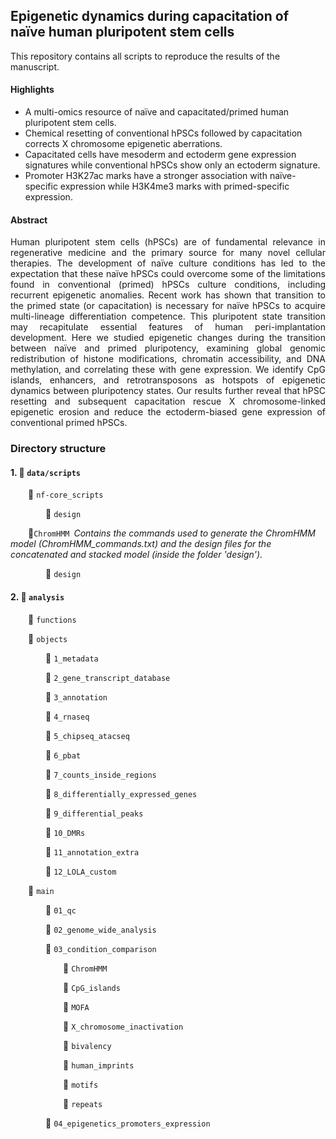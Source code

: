 ## Epigenetic dynamics during capacitation of naïve human pluripotent stem cells

This repository contains all scripts to reproduce the results of the manuscript.

#### Highlights
*	A multi-omics resource of naïve and capacitated/primed human pluripotent stem cells.
*	Chemical resetting of conventional hPSCs followed by capacitation corrects X chromosome epigenetic aberrations.
*	Capacitated cells have mesoderm and ectoderm gene expression signatures while conventional hPSCs show only an ectoderm signature.
*	Promoter H3K27ac marks have a stronger association with naïve-specific expression while H3K4me3 marks with primed-specific expression.

#### Abstract
<p align="justify"> 
Human pluripotent stem cells (hPSCs) are of fundamental relevance in regenerative medicine and the primary source for many novel cellular therapies. The development of naïve culture conditions has led to the expectation that these naïve hPSCs could overcome some of the limitations found in conventional (primed) hPSCs culture conditions, including recurrent epigenetic anomalies. Recent work has shown that transition to the primed state (or capacitation) is necessary for naïve hPSCs to acquire multi-lineage differentiation competence. This pluripotent state transition may recapitulate essential features of human peri-implantation development. Here we studied epigenetic changes during the transition between naïve and primed pluripotency, examining global genomic redistribution of histone modifications, chromatin accessibility, and DNA methylation, and correlating these with gene expression. We identify CpG islands, enhancers, and retrotransposons as hotspots of epigenetic dynamics between pluripotency states. Our results further reveal that hPSC resetting and subsequent capacitation rescue X chromosome-linked epigenetic erosion and reduce the ectoderm-biased gene expression of conventional primed hPSCs.
</p>


### Directory structure
#### 1. :file_folder: ```data/scripts```</p>
&emsp;&emsp;:file_folder: ```nf-core_scripts ```</p>
&emsp;&emsp;&emsp;&emsp;:file_folder: ```design```</p>

&emsp;&emsp;:file_folder:```ChromHMM```&ensp;*Contains the commands used to generate the ChromHMM model (ChromHMM_commands.txt) and the design files for the concatenated and stacked model (inside the folder 'design').*</p>
&emsp;&emsp;&emsp;&emsp;:file_folder: ```design```</p>

#### 2. :file_folder: ```analysis```</p>
&emsp;&emsp;:file_folder: ```functions```</p>
&emsp;&emsp;:file_folder: ```objects```</p>
&emsp;&emsp;&emsp;&emsp;:file_folder: ```1_metadata```</p>
&emsp;&emsp;&emsp;&emsp;:file_folder: ```2_gene_transcript_database```</p>
&emsp;&emsp;&emsp;&emsp;:file_folder: ```3_annotation```</p>
&emsp;&emsp;&emsp;&emsp;:file_folder: ```4_rnaseq```</p>
&emsp;&emsp;&emsp;&emsp;:file_folder: ```5_chipseq_atacseq```</p>
&emsp;&emsp;&emsp;&emsp;:file_folder: ```6_pbat```</p>
&emsp;&emsp;&emsp;&emsp;:file_folder: ```7_counts_inside_regions```</p>
&emsp;&emsp;&emsp;&emsp;:file_folder: ```8_differentially_expressed_genes```</p>
&emsp;&emsp;&emsp;&emsp;:file_folder: ```9_differential_peaks```</p>
&emsp;&emsp;&emsp;&emsp;:file_folder: ```10_DMRs```</p>
&emsp;&emsp;&emsp;&emsp;:file_folder: ```11_annotation_extra```</p>
&emsp;&emsp;&emsp;&emsp;:file_folder: ```12_LOLA_custom```</p>
&emsp;&emsp;:file_folder: ```main```</p>
&emsp;&emsp;&emsp;&emsp;:file_folder: ```01_qc```</p>
&emsp;&emsp;&emsp;&emsp;:file_folder: ```02_genome_wide_analysis```</p>
&emsp;&emsp;&emsp;&emsp;:file_folder: ```03_condition_comparison```</p>
&emsp;&emsp;&emsp;&emsp;&emsp;&emsp;:file_folder: ```ChromHMM```</p>
&emsp;&emsp;&emsp;&emsp;&emsp;&emsp;:file_folder: ```CpG_islands```</p>
&emsp;&emsp;&emsp;&emsp;&emsp;&emsp;:file_folder: ```MOFA```</p>
&emsp;&emsp;&emsp;&emsp;&emsp;&emsp;:file_folder: ```X_chromosome_inactivation```</p>
&emsp;&emsp;&emsp;&emsp;&emsp;&emsp;:file_folder: ```bivalency```</p>
&emsp;&emsp;&emsp;&emsp;&emsp;&emsp;:file_folder: ```human_imprints```</p>
&emsp;&emsp;&emsp;&emsp;&emsp;&emsp;:file_folder: ```motifs```</p>
&emsp;&emsp;&emsp;&emsp;&emsp;&emsp;:file_folder: ```repeats```</p>
&emsp;&emsp;&emsp;&emsp;:file_folder: ```04_epigenetics_promoters_expression```</p>